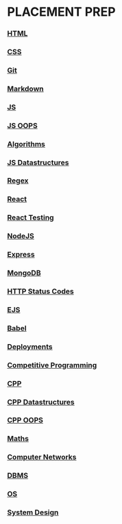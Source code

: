 # PLACEMENT PREP

### [HTML](HTML/Html.md)

### [CSS](CSS/Css.md)

### [Git](Git/GitGithub.md)

### [Markdown](Markdown/Markdown.md)

### [JS](JS/Js.md)

### [JS OOPS](OOPS/JS/Js.md)

### [Algorithms](DSA/Algorithms/Algorithms.md)

### [JS Datastructures](DSA/DataStructures/JS/DataStructures.md)

### [Regex](Regex/Regex.md)

### [React](React/React.md)

### [React Testing](React/RectTesting.md)

### [NodeJS](Node/NodeJS.md)

### [Express](Node/Express.md)

### [MongoDB](MongoDB/MongoDB.md)

### [HTTP Status Codes](Node/Http.md)

### [EJS](Node/Ejs.md)

### [Babel](Node/Babel.md)

### [Deployments](Deployments/Deployments.md)

### [Competitive Programming](CP/CompetitiveProgramming.md)

### [CPP](CPP/CPP.md)

### [CPP Datastructures](DSA/DataStructures/CPP/DataStructures.md)

### [CPP OOPS](OOPS/CPP/OOPS.md)

### [Maths](Maths/Maths.md)

### [Computer Networks](CN/ComputerNetworks.md)

### [DBMS](DBMS/DBMS.md)

### [OS](OperatingSystem/OS.md)

### [System Design](SystemDesign/SystemDesign.md)

